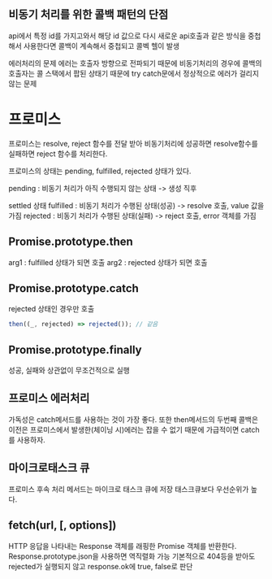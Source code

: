 ## 비동기 처리를 위한 콜백 패턴의 단점

api에서 특정 id를 가지고와서 해당 id 값으로 다시 새로운 api호출과 같은 방식을 중첩해서 사용한다면
콜백이 계속해서 중첩되고 콜벡 헬이 발생

에러처리의 문제
에러는 호출자 방향으로 전파되기 때문에 비동기처리의 경우에 콜백의 호출자는 콜 스택에서 팝된 상태기 때문에 try catch문에서 정상적으로 에러가 걸리지 않는 문제

# 프로미스

프로미스는 resolve, reject 함수를 전달 받아 비동기처리에 성공하면 resolve함수를 실패하면 reject 함수를 처리한다.

프로미스의 상태는
pending, fulfilled, rejected 상태가 있다.

pending : 비동기 처리가 아직 수행되지 않는 상태 -> 생성 직후

settled 상태
fulfilled : 비동기 처리가 수행된 상태(성공) -> resolve 호출, value 값을 가짐
rejected : 비동기 처리가 수행된 상태(실패) -> reject 호출, error 객체를 가짐

## Promise.prototype.then

arg1 : fulfilled 상태가 되면 호출
arg2 : rejected 상태가 되면 호출

## Promise.prototype.catch

rejected 상태인 경우만 호출

```js
then((_, rejected) => rejected()); // 같음
```

## Promise.prototype.finally

성공, 실패와 상관없이 무조건적으로 실행

## 프로미스 에러처리

가독성은 catch메서드를 사용하는 것이 가장 좋다.
또한 then메서드의 두번째 콜백은 이전은 프로미스에서 발생한(체이닝 시)에러는 잡을 수 없기 때문에 가급적이면 catch를 사용하자.

## 마이크로태스크 큐

프로미스 후속 처리 메서드는 마이크로 태스크 큐에 저장
태스크큐보다 우선순위가 높다.

## fetch(url, [, options])

HTTP 응답을 나타내는 Response 객체를 래핑한 Promise 객체를 반환한다.
Response.prototype.json을 사용하면 역직렬화 가능
기본적으로 404등을 받아도 rejected가 실행되지 않고 response.ok에 true, false로 판단
